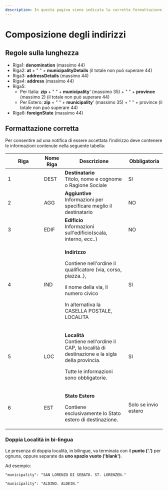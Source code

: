 ```yaml
---
description: In questa pagina viene indicata la corretta formattazione degli indirizzi
---
```


# Composizione degli indirizzi

## Regole sulla lunghezza

* Riga1: **denomination** (massimo 44)
* Riga2: **at** + " " + **municipalityDetails** (il totale non può superare 44)
* Riga3: **addressDetails** (massimo 44)
* Riga4: **address** (massimo 44)
* Riga5:
  * Per Italia: **zip** + " " + **municipality**' (massimo 35) + " " + **province** (massimo 2) (il totale non può superare 44)
  * Per Estero: **zip** + " " + **municipality**' (massimo 35) + " " + province (il totale non può superare 44)
* Riga6: **foreignState** (massimo 44)

## Formattazione corretta

Per consentire ad una notifica di essere accettata l'indirizzo deve contenere le informazioni contenute nella seguente tabella:

<table><thead><tr><th width="100">Riga</th><th>Nome Riga</th><th>Descrizione</th><th>Obbligatoria</th></tr></thead><tbody><tr><td>1</td><td>DEST</td><td><strong>Destinatario</strong><br>Titolo, nome e cognome o Ragione Sociale</td><td>SI</td></tr><tr><td>2</td><td>AGG</td><td><strong>Aggiuntive</strong><br>Informazioni per specificare meglio il destinatario</td><td>NO</td></tr><tr><td>3</td><td>EDIF</td><td><strong>Edificio</strong><br>Informazioni sull'edificio(scala, interno, ecc..)</td><td>NO</td></tr><tr><td>4</td><td>IND</td><td><p> </p><p><strong>Indirizzo</strong></p><p>Contiene nell'ordine il qualificatore (via, corso, piazza..),</p><p>il nome della via, Il numero civico</p><p>In alternativa la CASELLA POSTALE, LOCALITA</p></td><td>SI</td></tr><tr><td>5</td><td>LOC</td><td><p><strong>Località</strong><br>Contiene nell'ordine il CAP, la località di destinazione e la sigla della provincia.</p><p>Tutte le informazioni sono obbligatorie.</p></td><td>SI</td></tr><tr><td>6</td><td>EST</td><td><p><strong>Stato Estero</strong></p><p>Contiene esclusivamente lo Stato estero di destinazione.</p></td><td>Solo se invio estero</td></tr></tbody></table>

### Doppia Località in bi-lingua

Le presenza di doppia località, in bilingue, va terminata con il **punto ('.')** per ognuna, oppure separate da **uno spazio vuoto ('blank')**.

Ad esempio:

`"municipality": "SAN LORENZO DI SEBATO. ST. LORENZEN."`

`"municipality": "ALDINO. ALDEIN."`



